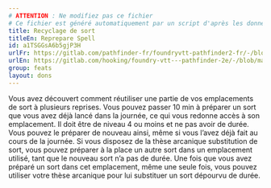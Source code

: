 ```yaml
---
# ATTENTION : Ne modifiez pas ce fichier
# Ce fichier est généré automatiquement par un script d'après les données du module Foundry VTT officiel et de sa traduction
title: Recyclage de sort
titleEn: Reprepare Spell
id: a1TSGGsA6b5gjP3H
urlFr: https://gitlab.com/pathfinder-fr/foundryvtt-pathfinder2-fr/-/blob/master/data/feats/a1TSGGsA6b5gjP3H.htm
urlEn: https://gitlab.com/hooking/foundry-vtt---pathfinder-2e/-/blob/master/packs/data/feats.db/reprepare-spell.json
group: feats
layout: dons
---
```

Vous avez découvert comment réutiliser une partie de vos emplacements de sort à plusieurs reprises. Vous pouvez passer 10 min à préparer un sort que vous avez déjà lancé dans la journée, ce qui vous redonne accès à son emplacement. Il doit être de niveau 4 ou moins et ne pas avoir de durée. Vous pouvez le préparer de nouveau ainsi, même si vous l’avez déjà fait au cours de la journée. Si vous disposez de la thèse arcanique substitution de sort, vous pouvez préparer à la place un autre sort dans un emplacement utilisé, tant que le nouveau sort n’a pas de durée. Une fois que vous avez préparé un sort dans cet emplacement, même une seule fois, vous pouvez utiliser votre thèse arcanique pour lui substituer un sort dépourvu de durée.


